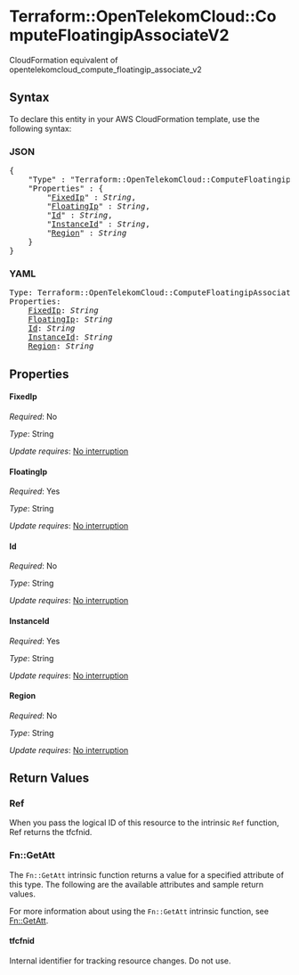 # Terraform::OpenTelekomCloud::ComputeFloatingipAssociateV2

CloudFormation equivalent of opentelekomcloud_compute_floatingip_associate_v2

## Syntax

To declare this entity in your AWS CloudFormation template, use the following syntax:

### JSON

<pre>
{
    "Type" : "Terraform::OpenTelekomCloud::ComputeFloatingipAssociateV2",
    "Properties" : {
        "<a href="#fixedip" title="FixedIp">FixedIp</a>" : <i>String</i>,
        "<a href="#floatingip" title="FloatingIp">FloatingIp</a>" : <i>String</i>,
        "<a href="#id" title="Id">Id</a>" : <i>String</i>,
        "<a href="#instanceid" title="InstanceId">InstanceId</a>" : <i>String</i>,
        "<a href="#region" title="Region">Region</a>" : <i>String</i>
    }
}
</pre>

### YAML

<pre>
Type: Terraform::OpenTelekomCloud::ComputeFloatingipAssociateV2
Properties:
    <a href="#fixedip" title="FixedIp">FixedIp</a>: <i>String</i>
    <a href="#floatingip" title="FloatingIp">FloatingIp</a>: <i>String</i>
    <a href="#id" title="Id">Id</a>: <i>String</i>
    <a href="#instanceid" title="InstanceId">InstanceId</a>: <i>String</i>
    <a href="#region" title="Region">Region</a>: <i>String</i>
</pre>

## Properties

#### FixedIp

_Required_: No

_Type_: String

_Update requires_: [No interruption](https://docs.aws.amazon.com/AWSCloudFormation/latest/UserGuide/using-cfn-updating-stacks-update-behaviors.html#update-no-interrupt)

#### FloatingIp

_Required_: Yes

_Type_: String

_Update requires_: [No interruption](https://docs.aws.amazon.com/AWSCloudFormation/latest/UserGuide/using-cfn-updating-stacks-update-behaviors.html#update-no-interrupt)

#### Id

_Required_: No

_Type_: String

_Update requires_: [No interruption](https://docs.aws.amazon.com/AWSCloudFormation/latest/UserGuide/using-cfn-updating-stacks-update-behaviors.html#update-no-interrupt)

#### InstanceId

_Required_: Yes

_Type_: String

_Update requires_: [No interruption](https://docs.aws.amazon.com/AWSCloudFormation/latest/UserGuide/using-cfn-updating-stacks-update-behaviors.html#update-no-interrupt)

#### Region

_Required_: No

_Type_: String

_Update requires_: [No interruption](https://docs.aws.amazon.com/AWSCloudFormation/latest/UserGuide/using-cfn-updating-stacks-update-behaviors.html#update-no-interrupt)

## Return Values

### Ref

When you pass the logical ID of this resource to the intrinsic `Ref` function, Ref returns the tfcfnid.

### Fn::GetAtt

The `Fn::GetAtt` intrinsic function returns a value for a specified attribute of this type. The following are the available attributes and sample return values.

For more information about using the `Fn::GetAtt` intrinsic function, see [Fn::GetAtt](https://docs.aws.amazon.com/AWSCloudFormation/latest/UserGuide/intrinsic-function-reference-getatt.html).

#### tfcfnid

Internal identifier for tracking resource changes. Do not use.

